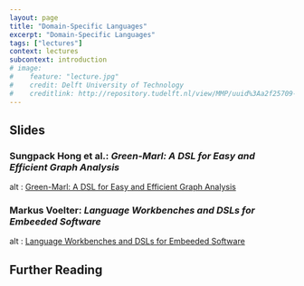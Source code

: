 ```yaml
---
layout: page
title: "Domain-Specific Languages"
excerpt: "Domain-Specific Languages"
tags: ["lectures"]
context: lectures
subcontext: introduction
# image: 
#    feature: "lecture.jpg"
#    credit: Delft University of Technology
#    creditlink: http://repository.tudelft.nl/view/MMP/uuid%3Aa2f25709-c56e-453e-9394-4a05acf603a4/
---
```


## Slides

### Sungpack Hong et al.: *Green-Marl: A DSL for Easy and Efficient Graph Analysis*

<object data="https://ppl.stanford.edu/papers/asplos12_hong_slides.pdf" type="application/pdf" width="595" height="485">
  alt : <a href="https://ppl.stanford.edu/papers/asplos12_hong_slides.pdf">Green-Marl: A DSL for Easy and Efficient Graph Analysis</a>
</object>

### Markus Voelter: *Language Workbenches and DSLs for Embeeded Software*

<object data="http://www.voelter.de/data/presentations/RobDSL2015.pdf" type="application/pdf" width="595" height="485">
  alt : <a href="http://www.voelter.de/data/presentations/RobDSL2015.pdf">Language Workbenches and DSLs for Embeeded Software</a>
</object>

## Further Reading

